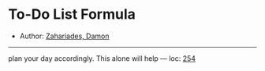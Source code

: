 # To-Do List Formula

* Author: [Zahariades, Damon]()









---
plan your day accordingly. This alone will help — loc: [254]()

